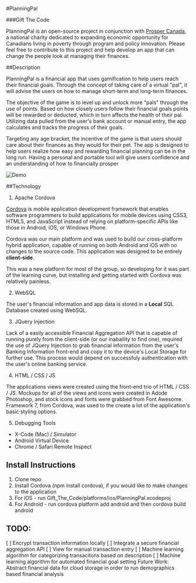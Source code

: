 #PlanningPal

###Gift The Code

PlanningPal is an open-source project in conjunction with [Prosper Canada](http://prospercanada.org/), a national charity dedicated to expanding economic opportunity for Canadians living in poverty through program and policy innovation. Please feel free to contribute to this project and help develop an app that can change the people look at managing their finances. 

##Description

PlanningPal is a financial app that uses gamification to help users reach their financial goals. Through the concept of taking care of a virtual "pal", it will advise the users on how to manage short-term and long-term finances.

The objective of the game is to level up and unlock more "pals" through the use of points. Based on how closely users follow their financial goals points will be rewarded or deducted, which in turn affects the health of their pal. Utilizing data pulled from the user's bank account or manual entry, the app calculates and tracks the progress of their goals.

Targeting any age bracket, the incentive of the game is that users should care about their finances as they would for their pet. The app is designed to help users realize how easy and rewarding financial planning can be in the long run. Having a personal and portable tool will give users confidence and an understanding of how to financially prosper

![Demo](Gift_The_Code/www/img/planningpal_demo_video.gif?raw=true "Planning Pal Demo")

##Technology

1. Apache Cordova 

  [Cordova](https://cordova.apache.org/) is mobile application development framework that enables software programmers to build applications for mobile devices using CSS3, HTML5, and JavaScript instead of relying on platform-specific APIs like those in Android, iOS, or Windows Phone. 
  
  Cordova was our main platform and was used to build our cross-platform hybrid application, capable of running on both Android and iOS with no changes to the source code. This application was designed to be entirely __client-side__.

  This was a new platform for most of the group, so developing for it was part of the learning curve, but installing and getting started with Cordova was relatively painless.

2. WebSQL 

  The user's financial information and app data is stored in a __Local__ SQL Database created using WebSQL.

3. JQuery Injection 

  Lack of a easily accessible Financial Aggregation API that is capable of running purely from the client-side (or our inabaility to find one), required the use of JQuery Injection to grab financial information from the user's Banking Information front-end and copy it to the device's Local Storage for further use. This process would depend on successfuly authentication with the user's online banking service.

4. HTML / CSS / JS 

  The applications views were created using the front-end trio of HTML / CSS / JS. Mockups for all of the views and icons were created in Adode Photoshop, and stock icons and fonts were grabbed from Font Awesome. Framework 7, from Cordova, was used to the create a lot of the application's basic styling options.

5. Debugging Tools
  - X-Code (Mac) / Simulator
  - Android Virtual Device
  - Chrome / Safari Remote Inspect
  
## Install Instructions
1. Clone repo
2. Install Cordova (npm install cordova), if you would like to make changes to the application
3. For iOS - run Gift_The_Code/platforms/ios/PlanningPal.xcodeproj
4. For Android - run cordova platform add android and then cordova build android
 
## TODO: 
[ ] Encrypt transaction information locally
[ ] Integrate a secure financial aggregation API
[ ] View for manual transaction entry
[ ] Machine learning algorithm for categorizing transacitons based on description 
[ ] Machine learning algorithm for automated financial goal setting 
Future Work: Abstract financial data for cloud storage in order to run demographics based financial analysis

